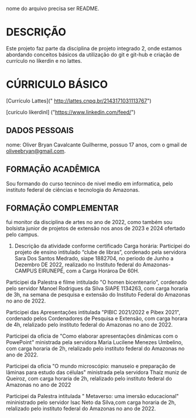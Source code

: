 nome do arquivo precisa ser README.

# DESCRIÇÃO

Este projeto faz parte da disciplina de projeto integrado 2, onde estamos abordando conceitos básicos da utilização do git e git-hub e criação de currículo no likerdin e no lattes.

# CÚRRICULO BÁSICO

[Currículo Lattes](" http://lattes.cnpq.br/2143171031113767")

 [curículo likerdinl] ("https://www.linkedin.com/feed/")

## DADOS PESSOAIS

nome: Oliver Bryan Cavalcante Guilherme, possuo 17 anos, com o gmail de oliveebryan@gmail.com. 

## FORMAÇÃO ACADÊMICA
Sou formando do curso tecninco de nivel medio em informatica, pelo instituto federal de ciências e tecnologia do Amazonas. 

## FORMAÇÃO COMPLEMENTAR
fui monitor da disciplina de artes no ano de 2022, como também   sou bolsista junior de projetos de extensão nos anos de 2023 e 2024 ofertado pelo campus.

1. Descrição da atividade conforme certificado
Carga horária: 
Participei do projeto de ensino intitulado “clube de libras”,
cordenado pela servidora Sara Dos Santos Medrado, siape
1882704, no periodo de Junho a Dezembro DE 2022, realizado no
Instituto federal do Amazonas-CAMPUS EIRUNEPÉ, com a  Carga
Horároa De 60H.

Participei da Palestra e filme intitulado "O homen bicentenario", cordenado pelo servidor Manoel Rodrigues da Silva SIAPE 1134263, com carga horaria de 3h, na semana de pesquisa e extensão do Instituto Federal do Amazonas no ano de 2022.

Participei das Apresentações intitulada "PIBIC 2021/2022 e Pibex 2021", cordenado pelos Cordenadores de Pesquisa e Extensão, com carga horara de 4h, relalizado pelo instituto federal do Amazonas no ano de 2022.

Participei da oficia de "Como elaborar apresentações dinâmicas com o PowePoint" ministrada pela servidora Maria Lucilene Menezes Umbelino, com carga horaria de 2h, relalizado pelo instituto federal do Amazonas no ano de 2022.

Participei da oficia "O mundo microscópio: manuseio e preparação de lâminas para estudo das células" ministrada pela servidora Thaíz muniz de Queiroz, com carga horaria de 2h, relalizado pelo instituto federal do Amazonas no ano de 2022

Participei da Palestra intitulada " Metaverso: uma imersão educacional" mininistrado pelo servidor Isac Neto da Silva,com carga horaria de 2h, relalizado pelo instituto federal do Amazonas no ano de 2022.


 
